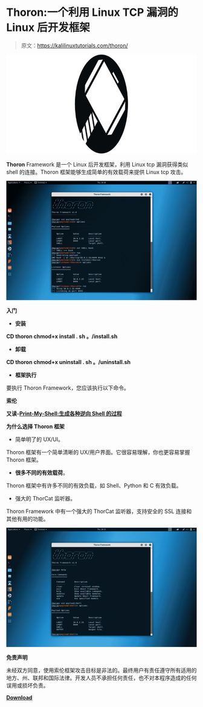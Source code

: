 # Thoron:一个利用 Linux TCP 漏洞的 Linux 后开发框架

> 原文：<https://kalilinuxtutorials.com/thoron/>

[![Thoron : A Linux Post-Exploitation Framework That Exploits Linux TCP Vulnerability](img/260c65b31d4cf5366708dc4236819de4.png "Thoron : A Linux Post-Exploitation Framework That Exploits Linux TCP Vulnerability")](https://1.bp.blogspot.com/-NUU1EQQdNWY/Xq7fobfqQoI/AAAAAAAAGJw/DZ8Awlv0DoIhzP02ay9ESPKkhf6Nw8cXwCLcBGAsYHQ/s1600/Thoron.png)

**Thoron** Framework 是一个 Linux 后开发框架，利用 Linux tcp 漏洞获得类似 shell 的连接。Thoron 框架能够生成简单的有效载荷来提供 Linux tcp 攻击。

![](img/30eaaf5af262eae1732359d8d54fd17b.png)

**入门**

*   **安装**

**CD thoron
chmod+x install . sh
。/install.sh**

*   **卸载**

**CD thoron
chmod+x uninstall . sh
。/uninstall.sh**

*   **框架执行**

要执行 Thoron Framework，您应该执行以下命令。

**索伦**

**又读-[Print-My-Shell:生成各种逆向 Shell 的过程](https://kalilinuxtutorials.com/print-my-shell/)**

**为什么选择 Thoron 框架**

*   简单明了的 UX/UI。

Thoron 框架有一个简单清晰的 UX/用户界面。它很容易理解，你也更容易掌握 Thoron 框架。

*   **很多不同的有效载荷**。

Thoron 框架中有许多不同的有效负载，如 Shell、Python 和 C 有效负载。

*   强大的 ThorCat 监听器。

Thoron Framework 中有一个强大的 ThorCat 监听器，支持安全的 SSL 连接和其他有用的功能。

![](img/142edf86431eb13e9b1a0479eb2c3572.png)

**免责声明**

未经双方同意，使用索伦框架攻击目标是非法的。最终用户有责任遵守所有适用的地方、州、联邦和国际法律。开发人员不承担任何责任，也不对本程序造成的任何误用或损坏负责。

[**Download**](https://github.com/entynetproject/thoron)